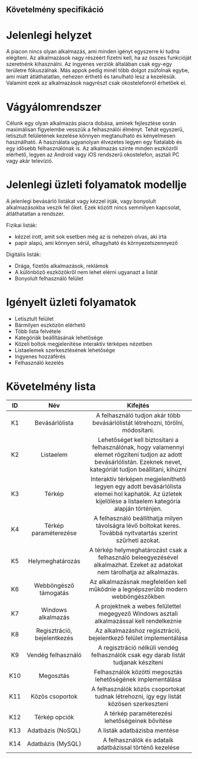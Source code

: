 ## Követelmény specifikáció

# Jelenlegi helyzet

A piacon nincs olyan alkalmazás, ami minden igényt egyszerre ki tudna elégíteni. 
Az alkalmazások nagy részéért fizetni kell, ha az összes funkcióját szeretnénk kihasználni. 
Az ingyenes verziók általában csak egy-egy területre fókuszálnak. Más appok pedig minél több 
dolgot zsúfolnak egybe, ami miatt átláthatatlan, nehezen érthető és tanulható lesz a kezelésük. 
Valamint ezek az alkalmazások nagyrészt csak okostelefonról érhetőek el.

# Vágyálomrendszer

Célunk egy olyan alkalmazás piacra dobása, aminek fejlesztése során maximálisan figyelembe vesszük 
a felhasználói élményt. Tehát egyszerű, letisztult felületének kezelése könnyen megtanulható és 
kényelmesen használható. A használata ugyanolyan élvezetes legyen egy fiatalabb és egy idősebb felhasználónak is.
Az alkalmazás szinte minden eszközről elérhető, legyen az Android vagy iOS rendszerű okostelefon, asztali PC vagy akár televízió.

# Jelenlegi üzleti folyamatok modellje
A jelenlegi bevásárló listákat vagy kézzel írják, vagy bonyolult alkalmazásokba veszik fel őket. 
Ezek között nincs semmilyen kapcsolat, átláthatatlan a rendszer.

Fizikai listák:
-	kézzel írott, amit sok esetben még az is nehezen olvas, aki írta
-	papír alapú, ami könnyen sérül, elhagyható és környezetszennyező

Digitális listák:
-	Drága, fizetős alkalmazások, reklámok
-	A különböző eszközökről nem lehet elérni ugyanazt a listát
-	Bonyolult felhasználó felület

# Igényelt üzleti folyamatok

-	Letisztult felület
-	Bármilyen eszközön elérhető
-	Több lista felvétele
-	Kategóriák beállításának lehetősége
-	Közeli boltok megjelenítése interaktív térképes nézetben
-	Listaelemek szerkesztésének lehetősége
-	Ingyenes hozzáférés
-	Felhasználó kezelés

# Követelmény lista

 |  ID |  Név  | Kifejtés |
|:-----:|:-----:|:---------:|
| K1  | Bevásárlólista | A felhasználó tudjon akár több bevásárlólistát létrehozni, törölni, módosítani.|
| K2 | Listaelem | Lehetőséget kell biztosítani a felhasználónak, hogy valamennyi elemet rögzíteni tudjon az adott bevásárlólistán. Ezeknek nevet, kategóriát tudjon beállítani, kihúzni |
| K3 | Térkép | Interaktív térképen megjeleníthető legyen egy adott bevásárlólista elemei hol kaphatók. Az üzletek kijelölése a listaelem kategória alapján történjen. |
| K4 | Térkép paraméterezése | A felhasználó beállíthatja milyen távolságra lévő boltokat keres. Továbbá nyitvatartás szerint szűrheti azokat. |
| K5 | Helymeghatározás | A térkép helymeghatározást csak a felhasználó beleegyezésével alkalmazhat. Ezeket az adatokat nem tárolhatja az alkalmazás. |
| K6 | Webböngésző támogatás | Az alkalmazásnak megfelelően kell működnie a legnépszerűbb modern webböngészőkben |
| K7 | Windows alkalmazás | A projektnek a webes felülettel megegyező Windows asztali alkalmazással kell rendelkeznie |
| K8 | Regisztráció, bejelentkezés | Az alkalmazáshoz regisztráció, bejelentkező felület implementálása |
| K9 | Vendég felhasználó | A regisztráció nélküli vendég felhasználók csak egy darab listát tudjanak készíteni |
| K10 | Megosztás | Felhasználók közötti megosztás lehetőségének implementálása |
| K11 | Közös csoportok | A felhasználók közös csoportokat tudnak létrehozni, így egy listát közösen szerkeszteni |
| K12 | Térkép opciók | A térkép paraméterezési lehetőségeinek bővítése |
| K13 | Adatbázis (NoSQL) | A listák adatbázisba mentése | 
| K14 | Adatbázis (MySQL) | A felhasználók és adataik adatbázissal történő kezelése |
